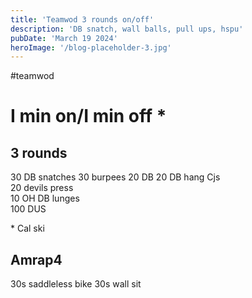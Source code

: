 ```yaml
---
title: 'Teamwod 3 rounds on/off'
description: 'DB snatch, wall balls, pull ups, hspu'
pubDate: 'March 19 2024'
heroImage: '/blog-placeholder-3.jpg'
---
```

#teamwod

# I min on/I min off *  
## 3 rounds  
30 DB snatches
30 burpees 
20 DB
20 DB hang Cjs  
20 devils press  
10 OH DB lunges  
100 DUS 

\* Cal ski  
## Amrap4  
30s saddleless bike
30s wall sit  
